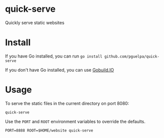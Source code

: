 quick-serve
===========

Quickly serve static websites

Install
=======

If you have Go installed, you can run `go install github.com/pguelpa/quick-serve`

If you don't have Go installed, you can use [Gobuild.IO](http://gobuild.io/download/github.com/pguelpa/quick-serve)

Usage
=====

To serve the static files in the current directory on port 8080:

`quick-serve`

Use the `PORT` and `ROOT` environment variables to override the defaults.

`PORT=8888 ROOT=$HOME/website quick-serve`
